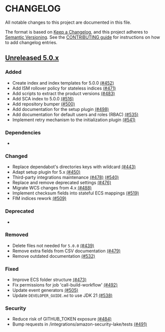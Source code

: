 # CHANGELOG

All notable changes to this project are documented in this file.

The format is based on [Keep a Changelog](https://keepachangelog.com/en/1.0.0/), and this project adheres to [Semantic Versioning](https://semver.org/spec/v2.0.0.html). See the [CONTRIBUTING guide](./CONTRIBUTING.md#Changelog) for instructions on how to add changelog entries.

## [Unreleased 5.0.x]

### Added
- Create index and index templates for 5.0.0 [(#452)](https://github.com/wazuh/wazuh-indexer-plugins/pull/452)
- Add ISM rollover policy for stateless indices [(#471)](https://github.com/wazuh/wazuh-indexer-plugins/pull/471)
- Add scripts to extract the product versions [(#483)](https://github.com/wazuh/wazuh-indexer-plugins/pull/483)
- Add SCA index to 5.0.0 [(#516)](https://github.com/wazuh/wazuh-indexer-plugins/pull/516)
- Add repository bumper [(#500)](https://github.com/wazuh/wazuh-indexer-plugins/pull/500)
- Add documentation for the setup plugin [(#498)](https://github.com/wazuh/wazuh-indexer-plugins/pull/498)
- Add documentation for default users and roles (RBAC) [(#535)](https://github.com/wazuh/wazuh-indexer-plugins/pull/535)
- Implement retry mechanism to the initialization plugin [(#541)](https://github.com/wazuh/wazuh-indexer-plugins/pull/541)

### Dependencies
-

### Changed
- Replace dependabot's directories keys with wildcard [(#443)](https://github.com/wazuh/wazuh-indexer-plugins/pull/443)
- Adapt setup plugin for 5.x [(#450)](https://github.com/wazuh/wazuh-indexer-plugins/pull/450)
- Third-party integrations maintenance [(#478)](https://github.com/wazuh/wazuh-indexer-plugins/pull/478) [(#540)](https://github.com/wazuh/wazuh-indexer-plugins/pull/540)
- Replace and remove deprecated settings [(#476)](https://github.com/wazuh/wazuh-indexer-plugins/pull/476)
- Migrate WCS changes from 4.x [(#488)](https://github.com/wazuh/wazuh-indexer-plugins/pull/488)
- Implement checksum fields into stateful ECS mappings [(#519)](https://github.com/wazuh/wazuh-indexer-plugins/pull/519)
- FIM indices rework [(#509)](https://github.com/wazuh/wazuh-indexer-plugins/pull/509)

### Deprecated
-

### Removed
- Delete files not needed for `5.0.0` [(#439)](https://github.com/wazuh/wazuh-indexer-plugins/pull/439)
- Remove extra fields from CSV documentation [(#479)](https://github.com/wazuh/wazuh-indexer-plugins/pull/479)
- Remove outdated documentation [(#532)](https://github.com/wazuh/wazuh-indexer-plugins/pull/532)

### Fixed
- Improve ECS folder structure [(#473)](https://github.com/wazuh/wazuh-indexer-plugins/pull/473)
- Fix permissions for job 'call-build-workflow' [(#492)](https://github.com/wazuh/wazuh-indexer-plugins/pull/492)
- Update event generators [(#505)](https://github.com/wazuh/wazuh-indexer-plugins/pull/505)
- Update `DEVELOPER_GUIDE.md` to use JDK 21 [(#538)](https://github.com/wazuh/wazuh-indexer-plugins/pull/538)

### Security
- Reduce risk of GITHUB_TOKEN exposure [(#484)](https://github.com/wazuh/wazuh-indexer-plugins/pull/484)
- Bump requests in /integrations/amazon-security-lake/tests [(#491)](https://github.com/wazuh/wazuh-indexer-plugins/pull/491)

[Unreleased 5.0.x]: https://github.com/wazuh/wazuh-indexer-plugins/compare/205f222d0d246129917fa211766e1735aae13ed7...main
